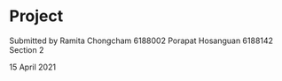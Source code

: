 # Project

Submitted by
Ramita	Chongcham			 6188002
Porapat	Hosanguan			 6188142
Section 2

15 April 2021
